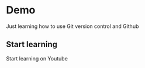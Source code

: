 # Demo

Just learning how to use Git version control and Github

## Start learning

Start learning on Youtube
